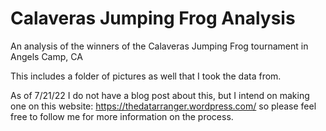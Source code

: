 # Calaveras Jumping Frog Analysis
 An analysis of the winners of the Calaveras Jumping Frog tournament in Angels Camp, CA
 
 This includes a folder of pictures as well that I took the data from.

As of 7/21/22 I do not have a blog post about this,  but I intend on making one on this website: https://thedatarranger.wordpress.com/ so please feel free to follow me for more information on the process.